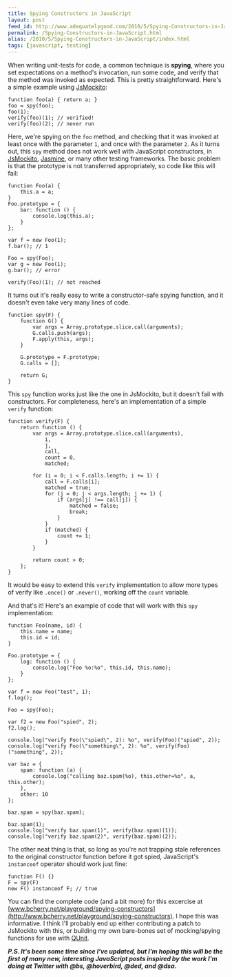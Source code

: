 ```yaml
---
title: Spying Constructors in JavaScript
layout: post
feed_id: http://www.adequatelygood.com/2010/5/Spying-Constructors-in-JavaScript
permalink: /Spying-Constructors-in-JavaScript.html
alias: /2010/5/Spying-Constructors-in-JavaScript/index.html
tags: [javascript, testing]
---
```


When writing unit-tests for code, a common technique is __spying__, where you set expectations on a method's invocation, run some code, and verify that the method was invoked as expected.  This is pretty straightforward.  Here's a simple example using [JsMockito](http://jsmockito.org/):

	
	function foo(a) { return a; }
	foo = spy(foo);
	foo(1);
	verify(foo)(1); // verified!
	verify(foo)(2); // never run

Here, we're spying on the `foo` method, and checking that it was invoked at least once with the parameter `1`, and once with the parameter `2`.  As it turns out, this `spy` method does not work well with JavaScript constructors, in [JsMockito](http://jsmockito.org/), [Jasmine](http://github.com/pivotal/jasmine), or many other testing frameworks.  The basic problem is that the prototype is not transferred appropriately, so code like this will fail:

	
	function Foo(a) {
		this.a = a;
	}
	Foo.prototype = {
		bar: function () {
			console.log(this.a);
		}
	};
	
	var f = new Foo(1);
	f.bar(); // 1
	
	Foo = spy(Foo);
	var g = new Foo(1);
	g.bar(); // error
	
	verify(Foo)(1); // not reached

It turns out it's really easy to write a constructor-safe spying function, and it doesn't even take very many lines of code.

	
	function spy(F) {
		function G() {
			var args = Array.prototype.slice.call(arguments);
			G.calls.push(args);
			F.apply(this, args);
		}

		G.prototype = F.prototype;
		G.calls = [];

		return G;
	}

This `spy` function works just like the one in JsMockito, but it doesn't fail with constructors.  For completeness, here's an implementation of a simple `verify` function:

	
	function verify(F) {
		return function () {
			var args = Array.prototype.slice.call(arguments),
				i,
				j,
				call,
				count = 0,
				matched;

			for (i = 0; i < F.calls.length; i += 1) {
				call = F.calls[i];
				matched = true;
				for (j = 0; j < args.length; j += 1) {
					if (args[j] !== call[j]) {
						matched = false;
						break;
					}
				}
				if (matched) {
					count += 1;
				}
			}

			return count > 0;
		};
	}

It would be easy to extend this `verify` implementation to allow more types of verify like `.once()` or `.never()`, working off the `count` variable.

And that's it!  Here's an example of code that will work with this `spy` implementation:

	
	function Foo(name, id) {
		this.name = name;
		this.id = id;
	}

	Foo.prototype = {
		log: function () {
			console.log("Foo %o:%o", this.id, this.name);
		}
	};

	var f = new Foo("test", 1);
	f.log();

	Foo = spy(Foo);

	var f2 = new Foo("spied", 2);
	f2.log();

	console.log("verify Foo(\"spied\", 2): %o", verify(Foo)("spied", 2));
	console.log("verify Foo(\"something\", 2): %o", verify(Foo)("something", 2));
	
	var baz = {
		spam: function (a) {
			console.log("calling baz.spam(%o), this.other=%o", a, this.other);
		},
		other: 10
	};

	baz.spam = spy(baz.spam);

	baz.spam(1);
	console.log("verify baz.spam(1)", verify(baz.spam)(1));
	console.log("verify baz.spam(2)", verify(baz.spam)(2));

The other neat thing is that, so long as you're not trapping stale references to the original constructor function before it got spied, JavaScript's `instanceof` operator should work just fine:

	
	function F() {}
	F = spy(F)
	new F() instanceof F; // true

You can find the complete code (and a bit more) for this excercise at [www.bcherry.net/playground/spying-constructors](http://www.bcherry.net/playground/spying-constructors).  I hope this was informative.  I think I'll probably end up either contributing a patch to JsMockito with this, or building my own bare-bones set of mocking/spying functions for use with [QUnit](http://docs.jquery.com/QUnit).

<span class="note">___P.S. It's been some time since I've updated, but I'm hoping this will be the first of many new, interesting JavaScript posts inspired by the work I'm doing at Twitter with @bs, @hoverbird, @ded, and @dsa.___</span>